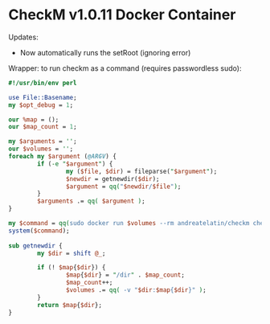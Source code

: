 # CheckM v1.0.11 Docker Container

Updates:
 * Now automatically runs the setRoot (ignoring error)

Wrapper:
to run checkm as a command (requires passwordless sudo):

```perl
#!/usr/bin/env perl

use File::Basename;
my $opt_debug = 1;

our %map = ();
our $map_count = 1;

my $arguments = '';
our $volumes = '';
foreach my $argument (@ARGV) {
        if (-e "$argument") {
                my ($file, $dir) = fileparse("$argument");
                $newdir = getnewdir($dir);
                $argument = qq("$newdir/$file");
        }
        $arguments .= qq( $argument );
}

my $command = qq(sudo docker run $volumes --rm andreatelatin/checkm checkm $arguments);
system($command);
 
sub getnewdir {
        my $dir = shift @_;

        if (! $map{$dir}) {
                $map{$dir} = "/dir" . $map_count;
                $map_count++;
                $volumes .= qq( -v "$dir:$map{$dir}" );
        }
        return $map{$dir};
}
```
